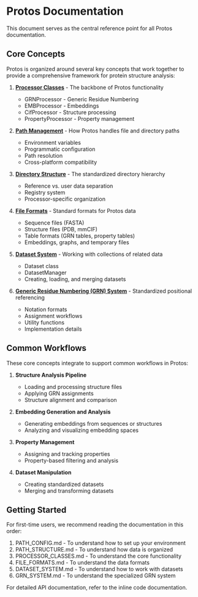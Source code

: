 # Protos Documentation

This document serves as the central reference point for all Protos documentation.

## Core Concepts

Protos is organized around several key concepts that work together to provide a comprehensive framework for protein structure analysis:

1. **[Processor Classes](PROCESSOR_CLASSES.md)** - The backbone of Protos functionality
   - GRNProcessor - Generic Residue Numbering
   - EMBProcessor - Embeddings
   - CifProcessor - Structure processing
   - PropertyProcessor - Property management

2. **[Path Management](PATH_CONFIG.md)** - How Protos handles file and directory paths
   - Environment variables
   - Programmatic configuration
   - Path resolution
   - Cross-platform compatibility

3. **[Directory Structure](PATH_STRUCTURE.md)** - The standardized directory hierarchy
   - Reference vs. user data separation
   - Registry system
   - Processor-specific organization

4. **[File Formats](FILE_FORMATS.md)** - Standard formats for Protos data
   - Sequence files (FASTA)
   - Structure files (PDB, mmCIF)
   - Table formats (GRN tables, property tables)
   - Embeddings, graphs, and temporary files

5. **[Dataset System](DATASET_SYSTEM.md)** - Working with collections of related data
   - Dataset class
   - DatasetManager
   - Creating, loading, and merging datasets

6. **[Generic Residue Numbering (GRN) System](GRN_SYSTEM.md)** - Standardized positional referencing
   - Notation formats
   - Assignment workflows
   - Utility functions
   - Implementation details

## Common Workflows

These core concepts integrate to support common workflows in Protos:

1. **Structure Analysis Pipeline**
   - Loading and processing structure files
   - Applying GRN assignments
   - Structure alignment and comparison

2. **Embedding Generation and Analysis**
   - Generating embeddings from sequences or structures
   - Analyzing and visualizing embedding spaces

3. **Property Management**
   - Assigning and tracking properties
   - Property-based filtering and analysis

4. **Dataset Manipulation**
   - Creating standardized datasets
   - Merging and transforming datasets

## Getting Started

For first-time users, we recommend reading the documentation in this order:
1. PATH_CONFIG.md - To understand how to set up your environment
2. PATH_STRUCTURE.md - To understand how data is organized
3. PROCESSOR_CLASSES.md - To understand the core functionality
4. FILE_FORMATS.md - To understand the data formats
5. DATASET_SYSTEM.md - To understand how to work with datasets
6. GRN_SYSTEM.md - To understand the specialized GRN system

For detailed API documentation, refer to the inline code documentation.